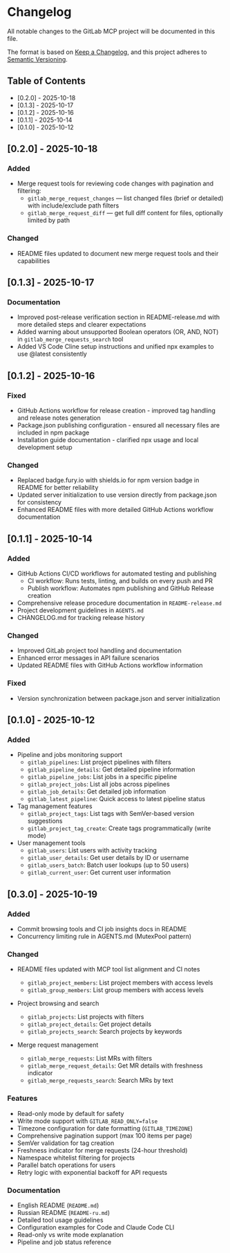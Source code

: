 # Changelog

All notable changes to the GitLab MCP project will be documented in this file.

The format is based on [Keep a Changelog](https://keepachangelog.com/en/1.0.0/),
and this project adheres to [Semantic Versioning](https://semver.org/spec/v2.0.0.html).

## Table of Contents

- [0.2.0] - 2025-10-18
- [0.1.3] - 2025-10-17
- [0.1.2] - 2025-10-16
- [0.1.1] - 2025-10-14
- [0.1.0] - 2025-10-12

## [0.2.0] - 2025-10-18

### Added
- Merge request tools for reviewing code changes with pagination and filtering:
  - `gitlab_merge_request_changes` — list changed files (brief or detailed) with include/exclude path filters
  - `gitlab_merge_request_diff` — get full diff content for files, optionally limited by path

### Changed
- README files updated to document new merge request tools and their capabilities

## [0.1.3] - 2025-10-17

### Documentation
- Improved post-release verification section in README-release.md with more detailed steps and clearer expectations
- Added warning about unsupported Boolean operators (OR, AND, NOT) in `gitlab_merge_requests_search` tool
- Added VS Code Cline setup instructions and unified npx examples to use @latest consistently

## [0.1.2] - 2025-10-16

### Fixed
- GitHub Actions workflow for release creation - improved tag handling and release notes generation
- Package.json publishing configuration - ensured all necessary files are included in npm package
- Installation guide documentation - clarified npx usage and local development setup

### Changed
- Replaced badge.fury.io with shields.io for npm version badge in README for better reliability
- Updated server initialization to use version directly from package.json for consistency
- Enhanced README files with more detailed GitHub Actions workflow documentation

## [0.1.1] - 2025-10-14

### Added
- GitHub Actions CI/CD workflows for automated testing and publishing
  - CI workflow: Runs tests, linting, and builds on every push and PR
  - Publish workflow: Automates npm publishing and GitHub Release creation
- Comprehensive release procedure documentation in `README-release.md`
- Project development guidelines in `AGENTS.md`
- CHANGELOG.md for tracking release history

### Changed
- Improved GitLab project tool handling and documentation
- Enhanced error messages in API failure scenarios
- Updated README files with GitHub Actions workflow information

### Fixed
- Version synchronization between package.json and server initialization

## [0.1.0] - 2025-10-12

### Added
- Pipeline and jobs monitoring support
  - `gitlab_pipelines`: List project pipelines with filters
  - `gitlab_pipeline_details`: Get detailed pipeline information
  - `gitlab_pipeline_jobs`: List jobs in a specific pipeline
  - `gitlab_project_jobs`: List all jobs across pipelines
  - `gitlab_job_details`: Get detailed job information
  - `gitlab_latest_pipeline`: Quick access to latest pipeline status
- Tag management features
  - `gitlab_project_tags`: List tags with SemVer-based version suggestions
  - `gitlab_project_tag_create`: Create tags programmatically (write mode)
- User management tools
  - `gitlab_users`: List users with activity tracking
  - `gitlab_user_details`: Get user details by ID or username
  - `gitlab_users_batch`: Batch user lookups (up to 50 users)
  - `gitlab_current_user`: Get current user information

## [0.3.0] - 2025-10-19

### Added
- Commit browsing tools and CI job insights docs in README
- Concurrency limiting rule in AGENTS.md (MutexPool pattern)

### Changed
- README files updated with MCP tool list alignment and CI notes

  - `gitlab_project_members`: List project members with access levels
  - `gitlab_group_members`: List group members with access levels
- Project browsing and search
  - `gitlab_projects`: List projects with filters
  - `gitlab_project_details`: Get project details
  - `gitlab_projects_search`: Search projects by keywords
- Merge request management
  - `gitlab_merge_requests`: List MRs with filters
  - `gitlab_merge_request_details`: Get MR details with freshness indicator
  - `gitlab_merge_requests_search`: Search MRs by text

### Features
- Read-only mode by default for safety
- Write mode support with `GITLAB_READ_ONLY=false`
- Timezone configuration for date formatting (`GITLAB_TIMEZONE`)
- Comprehensive pagination support (max 100 items per page)
- SemVer validation for tag creation
- Freshness indicator for merge requests (24-hour threshold)
- Namespace whitelist filtering for projects
- Parallel batch operations for users
- Retry logic with exponential backoff for API requests

### Documentation
- English README (`README.md`)
- Russian README (`README-ru.md`)
- Detailed tool usage guidelines
- Configuration examples for Code and Claude Code CLI
- Read-only vs write mode explanation
- Pipeline and job status reference

